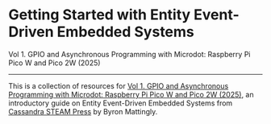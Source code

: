 Getting Started with Entity Event-Driven Embedded Systems
===

Vol 1. GPIO and Asynchronous Programming with Microdot: Raspberry Pi Pico W and Pico 2W (2025)

---

This is a collection of resources for [Vol 1. GPIO and Asynchronous Programming with Microdot: Raspberry Pi Pico W and Pico 2W (2025)](https://www.amazon.com/Getting-Started-Event-Driven-Embedded-Systems-ebook/dp/B0FTY57S7M/), an introductory guide on Entity Event-Driven Embedded Systems from [Cassandra STEAM Press](https://www.cassandrasteampress.com) by Byron Mattingly. 
